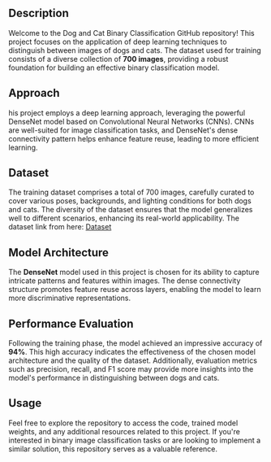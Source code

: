 ## Description
Welcome to the Dog and Cat Binary Classification GitHub repository! This project focuses on the application of deep learning techniques to distinguish between images of dogs and cats. The dataset used for training consists of a diverse collection of <b>700 images</b>, providing a robust foundation for building an effective binary classification model.
## Approach
his project employs a deep learning approach, leveraging the powerful DenseNet model based on Convolutional Neural Networks (CNNs). CNNs are well-suited for image classification tasks, and DenseNet's dense connectivity pattern helps enhance feature reuse, leading to more efficient learning.
## Dataset
The training dataset comprises a total of 700 images, carefully curated to cover various poses, backgrounds, and lighting conditions for both dogs and cats. The diversity of the dataset ensures that the model generalizes well to different scenarios, enhancing its real-world applicability.
The dataset link from here: 
<a href="https://www.kaggle.com/datasets/samuelcortinhas/cats-and-dogs-image-classification/code">Dataset</a>
## Model Architecture
The <b>DenseNet</b> model used in this project is chosen for its ability to capture intricate patterns and features within images. The dense connectivity structure promotes feature reuse across layers, enabling the model to learn more discriminative representations.
## Performance Evaluation 
Following the training phase, the model achieved an impressive accuracy of <b>94%</b>. This high accuracy indicates the effectiveness of the chosen model architecture and the quality of the dataset. Additionally, evaluation metrics such as precision, recall, and F1 score may provide more insights into the model's performance in distinguishing between dogs and cats.
## Usage
Feel free to explore the repository to access the code, trained model weights, and any additional resources related to this project. If you're interested in binary image classification tasks or are looking to implement a similar solution, this repository serves as a valuable reference.
